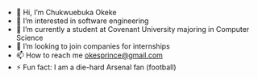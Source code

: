 - 👋 Hi, I’m Chukwuebuka Okeke
- 👀 I’m interested in software engineering
- 🌱 I’m currently a student at Covenant University majoring in Computer Science
- 💞️ I’m looking to join companies for internships
- 📫 How to reach me okesprince@gmail.com
- ⚡ Fun fact: I am a die-hard Arsenal fan (football)
